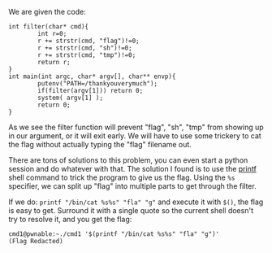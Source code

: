 We are given the code:
```
int filter(char* cmd){
        int r=0;
        r += strstr(cmd, "flag")!=0;
        r += strstr(cmd, "sh")!=0;
        r += strstr(cmd, "tmp")!=0;
        return r;
}
int main(int argc, char* argv[], char** envp){
        putenv("PATH=/thankyouverymuch");
        if(filter(argv[1])) return 0;
        system( argv[1] );
        return 0;
}
```
As we see the filter function will prevent "flag", "sh", "tmp" from showing up
in our argument, or it will exit early. We will have to use some trickery to cat
the flag without actually typing the "flag" filename out. 

There are tons of solutions to this problem, you can even start a python session and do whatever with that.
The solution I found is to use the [printf](https://linuxize.com/post/bash-printf-command/) shell command to trick
the program to give us the flag. Using the `%s` specifier, we can split up "flag" into multiple parts to get through the filter.

If we do: `printf "/bin/cat %s%s" "fla" "g"` and execute it with `$()`, the flag is easy to get.
Surround it with a single quote so the current shell doesn't try to resolve it, and you get the flag:

```
cmd1@pwnable:~./cmd1 '$(printf "/bin/cat %s%s" "fla" "g")'
(Flag Redacted)
```